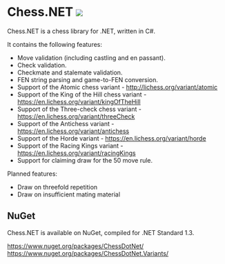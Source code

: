 Chess.NET [![](https://travis-ci.org/ProgramFOX/Chess.NET.svg?branch=master)](https://travis-ci.org/ProgramFOX/Chess.NET)
=
Chess.NET is a chess library for .NET, written in C#.

It contains the following features:

 - Move validation (including castling and en passant).
 - Check validation.
 - Checkmate and stalemate validation.
 - FEN string parsing and game-to-FEN conversion.
 - Support of the Atomic chess variant - http://lichess.org/variant/atomic
 - Support of the King of the Hill chess variant - https://en.lichess.org/variant/kingOfTheHill
 - Support of the Three-check chess variant - https://en.lichess.org/variant/threeCheck
 - Support of the Antichess variant - https://en.lichess.org/variant/antichess
 - Support of the Horde variant - https://en.lichess.org/variant/horde
 - Support of the Racing Kings variant - https://en.lichess.org/variant/racingKings
 - Support for claiming draw for the 50 move rule.

Planned features:

 - Draw on threefold repetition
 - Draw on insufficient mating material

## NuGet

Chess.NET is available on NuGet, compiled for .NET Standard 1.3.

https://www.nuget.org/packages/ChessDotNet/  
https://www.nuget.org/packages/ChessDotNet.Variants/


